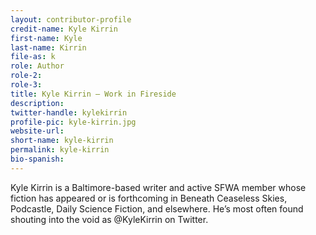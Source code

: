 ```yaml
---
layout: contributor-profile
credit-name: Kyle Kirrin
first-name: Kyle
last-name: Kirrin
file-as: k
role: Author
role-2:
role-3:
title: Kyle Kirrin — Work in Fireside
description:
twitter-handle: kylekirrin
profile-pic: kyle-kirrin.jpg
website-url:
short-name: kyle-kirrin
permalink: kyle-kirrin
bio-spanish:
---
```

Kyle Kirrin is a Baltimore-based writer and active SFWA member whose fiction has appeared or is forthcoming in Beneath Ceaseless Skies, Podcastle, Daily Science Fiction, and elsewhere. He’s most often found shouting into the void as @KyleKirrin on Twitter.
